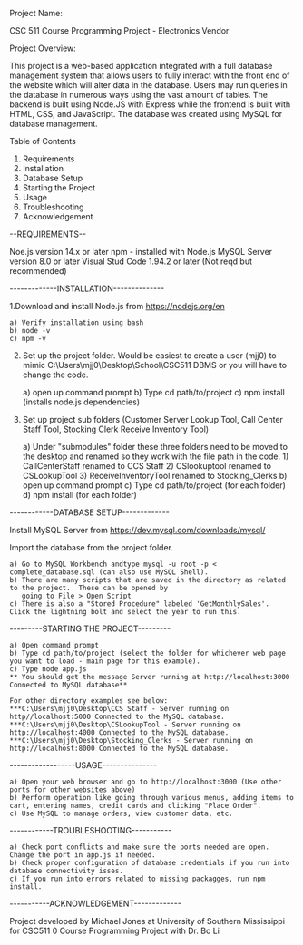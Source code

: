 Project Name:  

CSC 511 Course Programming Project - Electronics Vendor

Project Overview:  

This project is a web-based application integrated with a full database management system that allows users to fully interact with the front end of the website which will alter data in the database.  Users may run queries in the database in numerous ways using the vast amount of tables.  The backend is built using Node.JS with Express while the frontend is built with HTML, CSS, and JavaScript.  The database was created using MySQL for database management. 

Table of Contents

1.  Requirements
2.  Installation
3.  Database Setup
4.  Starting the Project
5.  Usage
6.  Troubleshooting
7.  Acknowledgement


--REQUIREMENTS--

Noe.js version 14.x or later
npm - installed with Node.js
MySQL Server version 8.0 or later
Visual Stud Code 1.94.2 or later (Not reqd but recommended)


-------------INSTALLATION--------------


1.Download and install Node.js from https://nodejs.org/en

	a) Verify installation using bash
	b) node -v
	c) npm -v

2. Set up the project folder.  Would be easiest to create a user (mjj0) to mimic C:\Users\mjj0\Desktop\School\CSC511 DBMS or you will have to change          the code.

	a) open up command prompt
	b) Type cd path/to/project
	c) npm install (installs node.js dependencies)

3. Set up project sub folders (Customer Server Lookup Tool, Call Center Staff Tool, Stocking Clerk Receive Inventory Tool)

	a) Under "submodules" folder these three folders need to be moved to the desktop and renamed so they work with the file path in the code.
		1) CallCenterStaff renamed to CCS Staff
		2) CSlookuptool renamed to CSLookupTool
		3) ReceiveInventoryTool renamed to Stocking_Clerks
	b) open up command prompt
	c) Type cd path/to/project (for each folder)
	d) npm install (for each folder)


------------DATABASE SETUP-------------


Install MySQL Server from https://dev.mysql.com/downloads/mysql/

Import the database from the project folder. 
	
	a) Go to MySQL Workbench andtype mysql -u root -p < complete_database.sql (can also use MySQL Shell).
	b) There are many scripts that are saved in the directory as related to the project.  These can be opened by
	   going to File > Open Script
	c) There is also a "Stored Procedure" labeled 'GetMonthlySales'.  Click the lightning bolt and select the year to run this.


---------STARTING THE PROJECT---------


	a) Open command prompt
	b) Type cd path/to/project (select the folder for whichever web page you want to load - main page for this example).
	c) Type node app.js
	** You should get the message Server running at http://localhost:3000 Connected to MySQL database**

	For other directory examples see below:
	***C:\Users\mjj0\Desktop\CCS Staff - Server running on http//localhost:5000 Connected to the MySQL database.
	***C:\Users\mjj0\Desktop\CSLookupTool - Server running on http://localhost:4000 Connected to the MySQL database.
	***C:\Users\mjj0\Desktop\Stocking_Clerks - Server running on http://localhost:8000 Connected to the MySQL database.


------------------USAGE---------------


	a) Open your web browser and go to http://localhost:3000 (Use other ports for other websites above)
	b) Perform operation like going through various menus, adding items to cart, entering names, credit cards and clicking "Place Order".
	c) Use MySQL to manage orders, view customer data, etc.


------------TROUBLESHOOTING-----------


	a) Check port conflicts and make sure the ports needed are open.  Change the port in app.js if needed.
	b) Check proper configuration of database credentials if you run into database connectivity isses.
	c) If you run into errors related to missing packagges, run npm install.  


-----------ACKNOWLEDGEMENT-------------


Project developed by Michael Jones at University of Southern Mississippi for CSC511 0 Course Programming Project with Dr. Bo Li
